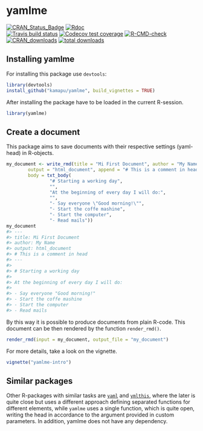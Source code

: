 
<!-- README.md is generated from README.Rmd. Please edit that file -->

<!-- Use snippet 'render_markdown' for it -->

# yamlme

<!-- badges: start -->

[![CRAN\_Status\_Badge](http://www.r-pkg.org/badges/version/yamlme)](https://cran.r-project.org/package=yamlme)
[![Rdoc](http://www.rdocumentation.org/badges/version/yamlme)](http://www.rdocumentation.org/packages/yamlme)
<br> [![Travis build
status](https://travis-ci.com/kamapu/yamlme.svg?branch=master)](https://travis-ci.com/kamapu/yamlme)
[![Codecov test
coverage](https://codecov.io/gh/kamapu/yamlme/branch/master/graph/badge.svg)](https://codecov.io/gh/kamapu/yamlme?branch=master)
[![R-CMD-check](https://github.com/kamapu/yamlme/workflows/R-CMD-check/badge.svg)](https://github.com/kamapu/yamlme/actions)
<br>
[![CRAN\_downloads](http://cranlogs.r-pkg.org/badges/yamlme)](https://cran.r-project.org/package=yamlme)
[![total
downloads](http://cranlogs.r-pkg.org/badges/grand-total/yamlme)](https://cran.r-project.org/package=yamlme)
<!-- badges: end -->

## Installing yamlme

For installing this package use `devtools`:

``` r
library(devtools)
install_github("kamapu/yamlme", build_vignettes = TRUE)
```

After installing the package have to be loaded in the current R-session.

``` r
library(yamlme)
```

## Create a document

This package aims to save documents with their respective settings
(yaml-head) in R-objects.

``` r
my_document <- write_rmd(title = "Mi First Document", author = "My Name",
        output = "html_document", append = "# This is a comment in head",
        body = txt_body(
                "# Starting a working day",
                "",
                "At the beginning of every day I will do:",
                "",
                "- Say everyone \"Good morning!\"",
                "- Start the coffe mashine",
                "- Start the computer",
                "- Read mails"))
my_document
#> ---
#> title: Mi First Document
#> author: My Name
#> output: html_document
#> # This is a comment in head
#> ---
#> 
#> # Starting a working day
#> 
#> At the beginning of every day I will do:
#> 
#> - Say everyone "Good morning!"
#> - Start the coffe mashine
#> - Start the computer
#> - Read mails
```

By this way it is possible to produce documents from plain R-code. This
document can be then rendered by the function `render_rmd()`.

``` r
render_rmd(input = my_document, output_file = "my_document")
```

For more details, take a look on the vignette.

``` r
vignette("yamlme-intro")
```

## Similar packages

Other R-packages with similar tasks are
[`yaml`](https://github.com/viking/r-yaml/) and
[`ymlthis`](https://github.com/r-lib/ymlthis), where the later is quite
close but uses a different approach defining separated functions for
different elements, while `yamlme` uses a single function, which is
quite open, writing the head in accordance to the argument provided in
custom parameters. In addition, yamlme does not have any dependency.
